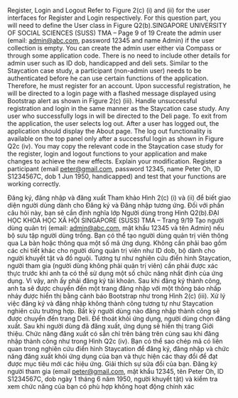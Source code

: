 Register, Login and Logout
Refer to Figure 2(c) (i) and (ii) for the user interfaces for Register and Login
respectively. For this question part, you will need to define the User class in Figure
Q2(b).SINGAPORE UNIVERSITY OF SOCIAL SCIENCES (SUSS) TMA – Page 9 of 19
Create the admin user (email: admin@abc.com, password 12345 and name Admin)
if the user collection is empty. You can create the admin user either via Compass
or through some application code. There is no need to include other details for
admin user such as ID dob, handicapped and deli sets.
Similar to the Staycation case study, a participant (non-admin user) needs to be
authenticated before he can use certain functions of the application. Therefore, he
must register for an account. Upon successful registration, he will be directed to a
login page with a flashed message displayed using Bootstrap alert as shown in
Figure 2(c) (iii).
Handle unsuccessful registration and login in the same manner as the Staycation
case study. Any user who successfully logs in will be directed to the Deli page.
To exit from the application, the user selects log out. After a user has logged out,
the application should display the About page. The log out functionality is available
on the top panel only after a successful login as shown in Figure Q2c (iv).
You may copy the relevant code in the Staycation case study for the register, login
and logout functions to your application and make changes to achieve the new
effects. Explain your modification.
Register a participant (email peter@gmail.com, password 12345, name Peter Oh,
ID S1234567C, dob 1 Jun 1950, handicapped) and test that your functions are
working correctly.

Đăng ký, đăng nhập và đăng xuất
Tham khảo Hình 2(c) (i) và (ii) để biết giao diện người dùng dành cho Đăng ký và Đăng nhập
tương ứng. Đối với phần câu hỏi này, bạn sẽ cần định nghĩa lớp Người dùng trong Hình
Q2(b).ĐẠI HỌC KHOA HỌC XÃ HỘI SINGAPORE (SUSS) TMA – Trang 9/19
Tạo người dùng quản trị (email: admin@abc.com, mật khẩu 12345 và tên Admin)
nếu bộ sưu tập người dùng trống. Bạn có thể tạo người dùng quản trị viên thông qua La bàn
hoặc thông qua một số mã ứng dụng. Không cần phải bao gồm các chi tiết khác cho
người dùng quản trị viên như ID dob, bộ dành cho người khuyết tật và đồ nguội.
Tương tự như nghiên cứu điển hình Staycation, người tham gia (người dùng không phải quản trị viên) cần phải
được xác thực trước khi anh ta có thể sử dụng một số chức năng nhất định của ứng dụng. Vì vậy, anh ấy
phải đăng ký tài khoản. Sau khi đăng ký thành công, anh ta sẽ được chuyển đến một
trang đăng nhập với một thông báo nhấp nháy được hiển thị bằng cảnh báo Bootstrap như trong
Hình 2(c) (iii).
Xử lý việc đăng ký và đăng nhập không thành công tương tự như Staycation
nghiên cứu trường hợp. Bất kỳ người dùng nào đăng nhập thành công sẽ được chuyển đến trang Deli.
Để thoát khỏi ứng dụng, người dùng chọn đăng xuất. Sau khi người dùng đã đăng xuất,
ứng dụng sẽ hiển thị trang Giới thiệu. Chức năng đăng xuất có sẵn
chỉ trên bảng trên cùng sau khi đăng nhập thành công như trong Hình Q2c (iv).
Bạn có thể sao chép mã có liên quan trong nghiên cứu điển hình Staycation để đăng ký, đăng nhập
và chức năng đăng xuất khỏi ứng dụng của bạn và thực hiện các thay đổi để đạt được mục tiêu mới
các hiệu ứng. Giải thích sự sửa đổi của bạn.
Đăng ký người tham gia (email peter@gmail.com, mật khẩu 12345, tên Peter Oh,
ID S1234567C, dob ngày 1 tháng 6 năm 1950, người khuyết tật) và kiểm tra xem chức năng của bạn có phù hợp không
hoạt động chính xác